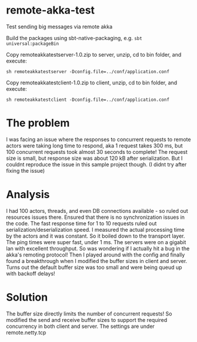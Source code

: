 

# remote-akka-test
Test sending big messages via remote akka

Build the packages using sbt-native-packaging, e.g. `sbt universal:packageBin`

Copy remoteakkatestserver-1.0.zip to server, unzip, cd to bin folder, and execute:

`sh remoteakkatestserver -Dconfig.file=../conf/application.conf`

Copy remoteakkatestclient-1.0.zip to client, unzip, cd to bin folder, and execute:

`sh remoteakkatestclient -Dconfig.file=../conf/application.conf`


# The problem
I was facing an issue where the responses to concurrent requests to remote actors were taking long time to respond, aka 1 request takes 300 ms, but 100 concurrent requests took almost 30 seconds to complete! The request size is small, but response size was about 120 kB after serialization. But I couldnt reproduce the issue in this sample project though. (I didnt try after fixing the issue)

# Analysis
I had 100 actors, threads, and even DB connections available - so ruled out resources issues there. Ensured that there is no synchronization issues in the code.
The fast response time for 1 to 10 requests ruled out serialization/deserialization speed.
I measured the actual processing time by the actors and it was constant.
So it boiled down to the transport layer. The ping times were super fast, under 1 ms. The servers were on a gigabit lan with excellent throughput. So was wondering if I actually hit a bug in the akka's remoting protocol! 
Then I played around with the config and finally found a breakthrough when I modified the buffer sizes in client and server. Turns out the default buffer size was too small and were being queud up with backoff delays! 


# Solution
The buffer size directly limits the number of concurrent requests! So modified the send and receive buffer sizes to support the required concurrency in both client and server. The settings are under remote.netty.tcp
